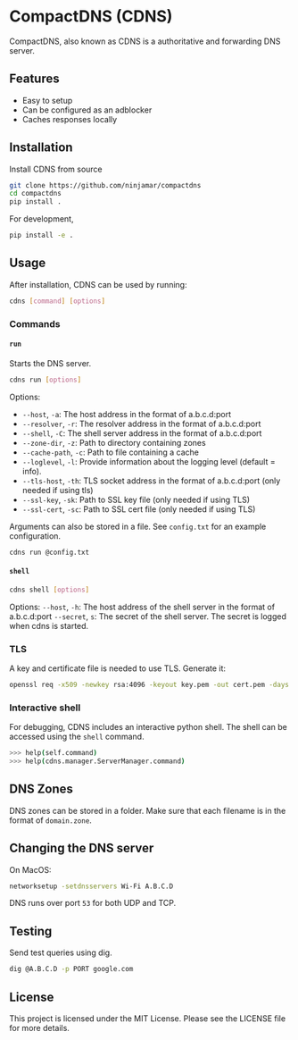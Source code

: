 # CompactDNS (CDNS)
CompactDNS, also known as CDNS is a authoritative and forwarding DNS server.

## Features
- Easy to setup
- Can be configured as an adblocker
- Caches responses locally


## Installation

Install CDNS from source
```bash
git clone https://github.com/ninjamar/compactdns
cd compactdns
pip install .
```
For development,
```bash
pip install -e .
```

## Usage

After installation, CDNS can be used by running:
```bash
cdns [command] [options]
```

### Commands

#### `run`
Starts the DNS server.
```bash
cdns run [options]
```

Options:
  - `--host`, `-a`: The host address in the format of a.b.c.d:port
  - `--resolver`, `-r`: The resolver address in the format of a.b.c.d:port
  - `--shell`, `-C`: The shell server address in the format of a.b.c.d:port
  - `--zone-dir`, `-z`: Path to directory containing zones
  - `--cache-path`, `-c`: Path to file containing a cache
  - `--loglevel`, `-l`: Provide information about the logging level (default = info).
  - `--tls-host`, `-th`: TLS socket address in the format of a.b.c.d:port (only needed if using tls)
  - `--ssl-key`, `-sk`: Path to SSL key file (only needed if using TLS)
  - `--ssl-cert`, `-sc`: Path to SSL cert file (only needed if using TLS)

Arguments can also be stored in a file. See `config.txt` for an example configuration.
```bash
cdns run @config.txt
```


#### `shell`
```bash
cdns shell [options]
```

Options:
  `--host`, `-h`: The host address of the shell server in the format of a.b.c.d:port
  `--secret`, `s`: The secret of the shell server. The secret is logged when cdns is started.

### TLS

A key and certificate file is needed to use TLS.
Generate it:
```bash
openssl req -x509 -newkey rsa:4096 -keyout key.pem -out cert.pem -days 365 -nodes
```

### Interactive shell

For debugging, CDNS includes an interactive python shell. The shell can be accessed using the `shell` command.
```bash
>>> help(self.command)
>>> help(cdns.manager.ServerManager.command)
```

## DNS Zones

DNS zones can be stored in a folder. Make sure that each filename is in the format of `domain.zone`.

## Changing the DNS server

On MacOS:
```bash
networksetup -setdnsservers Wi-Fi A.B.C.D
```

DNS runs over port `53` for both UDP and TCP.

## Testing

Send test queries using dig.
```bash
dig @A.B.C.D -p PORT google.com
```

## License

This project is licensed under the MIT License. Please see the LICENSE file for more details.